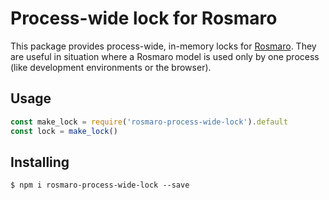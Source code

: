 # Process-wide lock for Rosmaro
This package provides process-wide, in-memory locks for [Rosmaro](https://github.com/lukaszmakuch/rosmaro). They are useful in situation where a Rosmaro model is used only by one process (like development environments or the browser).

## Usage
```js
const make_lock = require('rosmaro-process-wide-lock').default
const lock = make_lock()
```

## Installing
```
$ npm i rosmaro-process-wide-lock --save
```
